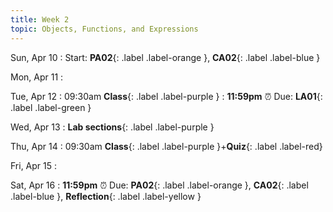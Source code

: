 ```yaml
---
title: Week 2
topic: Objects, Functions, and Expressions
---
```

Sun, Apr 10
: Start: **PA02**{: .label .label-orange }, **CA02**{: .label .label-blue }


Mon, Apr 11
: 

Tue, Apr 12
: 09:30am **Class**{: .label .label-purple }
: **11:59pm**  ⏰  Due: **LA01**{: .label .label-green }


Wed, Apr 13
: **Lab sections**{: .label .label-purple }


Thu, Apr 14
: 09:30am **Class**{: .label .label-purple }+**Quiz**{: .label .label-red}


Fri, Apr 15
: 

Sat, Apr 16
: **11:59pm**  ⏰  Due: **PA02**{: .label .label-orange }, **CA02**{: .label .label-blue }, **Reflection**{: .label .label-yellow }


